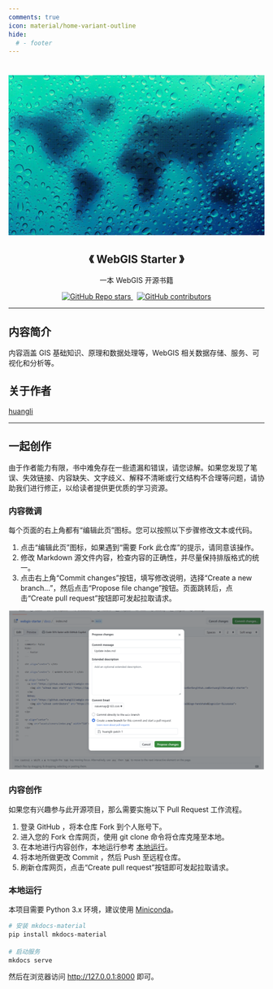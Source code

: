 ```yaml
---
comments: true
icon: material/home-variant-outline
hide:
  # - footer
---
```


<h1 align="center"> </h1>

<p align="center">
  <img src="assets/covers/hero.png" width="520">
</p>

<h2 align="center">《 WebGIS Starter 》</h2>

<p align="center">一本 WebGIS 开源书籍</p>

<p align="center">
  <a href="https://github.com/huanglii/webgis-starter">
    <img alt="GitHub Repo stars" src="https://img.shields.io/github/stars/huanglii/webgis-starter?style=social&link=https%3A%2F%2Fgithub.com%2Fhuanglii%2Fwebgis-starter">
  </a>
  &nbsp;
  <a href="https://github.com/huanglii/webgis-starter">
    <img alt="GitHub contributors" src="https://img.shields.io/github/contributors-anon/huanglii/webgis-starter?style=social&logo=handshake&logoColor=%23101010">
  </a>
</p>

---

## 内容简介

内容涵盖 GIS 基础知识、原理和数据处理等，WebGIS 相关数据存储、服务、可视化和分析等。

## 关于作者

[huangli](https://github.com/huanglii)

---

## 一起创作

由于作者能力有限，书中难免存在一些遗漏和错误，请您谅解。如果您发现了笔误、失效链接、内容缺失、文字歧义、解释不清晰或行文结构不合理等问题，请协助我们进行修正，以给读者提供更优质的学习资源。

### 内容微调

每个页面的右上角都有“编辑此页”图标。您可以按照以下步骤修改文本或代码。

1. 点击“编辑此页”图标，如果遇到“需要 Fork 此仓库”的提示，请同意该操作。
2. 修改 Markdown 源文件内容，检查内容的正确性，并尽量保持排版格式的统一。
3. 点击右上角“Commit changes”按钮，填写修改说明，选择“Create a new branch...”，然后点击“Propose file change”按钮。页面跳转后，点击“Create pull request”按钮即可发起拉取请求。

![](./index.assets/commit-changes.png)

### 内容创作

如果您有兴趣参与此开源项目，那么需要实施以下 Pull Request 工作流程。

1. 登录 GitHub ，将本仓库 Fork 到个人账号下。
2. 进入您的 Fork 仓库网页，使用 git clone 命令将仓库克隆至本地。
3. 在本地进行内容创作，本地运行参考 [本地运行](#_5)。
4. 将本地所做更改 Commit ，然后 Push 至远程仓库。
5. 刷新仓库网页，点击“Create pull request”按钮即可发起拉取请求。

### 本地运行

本项目需要 Python 3.x 环境，建议使用 [Miniconda](https://docs.conda.io/projects/miniconda/en/latest/#)。

```sh
# 安装 mkdocs-material
pip install mkdocs-material

# 启动服务
mkdocs serve
```

然后在浏览器访问 http://127.0.0.1:8000 即可。
